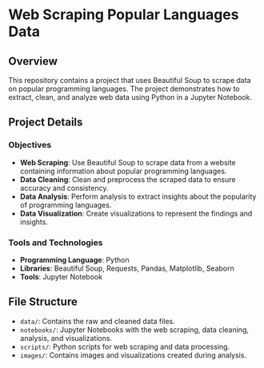# Web Scraping Popular Languages Data

## Overview
This repository contains a project that uses Beautiful Soup to scrape data on popular programming languages. The project demonstrates how to extract, clean, and analyze web data using Python in a Jupyter Notebook.

## Project Details
### Objectives
- **Web Scraping**: Use Beautiful Soup to scrape data from a website containing information about popular programming languages.
- **Data Cleaning**: Clean and preprocess the scraped data to ensure accuracy and consistency.
- **Data Analysis**: Perform analysis to extract insights about the popularity of programming languages.
- **Data Visualization**: Create visualizations to represent the findings and insights.

### Tools and Technologies
- **Programming Language**: Python
- **Libraries**: Beautiful Soup, Requests, Pandas, Matplotlib, Seaborn
- **Tools**: Jupyter Notebook

## File Structure
- `data/`: Contains the raw and cleaned data files.
- `notebooks/`: Jupyter Notebooks with the web scraping, data cleaning, analysis, and visualizations.
- `scripts/`: Python scripts for web scraping and data processing.
- `images/`: Contains images and visualizations created during analysis.
